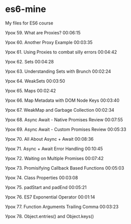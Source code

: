 # es6-mine
My files for ES6 course

Урок 59. What are Proxies? 00:06:15

Урок 60. Another Proxy Example 00:03:35

Урок 61. Using Proxies to combat silly errors 00:04:42

Урок 62. Sets 00:04:28

Урок 63. Understanding Sets with Brunch 00:02:24

Урок 64. WeakSets 00:03:50

Урок 65. Maps 00:02:42

Урок 66. Map Metadata with DOM Node Keys 00:03:40

Урок 67. WeakMap and Garbage Collection 00:02:34

Урок 68. Async Await - Native Promises Review 00:07:55

Урок 69. Async Await - Custom Promises Review 00:05:33

Урок 70. All About Async + Await 00:08:36

Урок 71. Async + Await Error Handling 00:10:45

Урок 72. Waiting on Multiple Promises 00:07:42

Урок 73. Promisifying Callback Based Functions 00:05:03

Урок 74. Class Properties 00:03:08

Урок 75. padStart and padEnd 00:05:21

Урок 76. ES7 Exponential Operator 00:01:14

Урок 77. Function Arguments Trailing Comma 00:03:23

Урок 78. Object.entries() and Object.keys()
